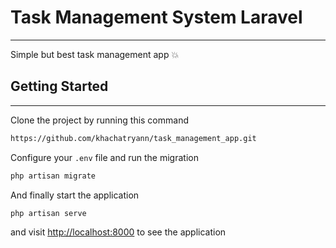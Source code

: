 # Task Management System Laravel
___

Simple but best task management app :boom:

## Getting Started
___

Clone the project by running this command
```bash
https://github.com/khachatryann/task_management_app.git
```

Configure your `.env` file and run the migration
```bash
php artisan migrate
```

And finally start the application
```bash
php artisan serve
```
and visit [http://localhost:8000](http://localhost:8000) to see the application


